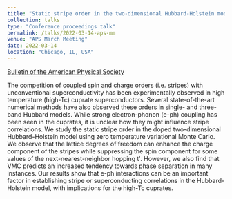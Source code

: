 ```yaml
---
title: "Static stripe order in the two-dimensional Hubbard-Holstein model"
collection: talks
type: "Conference proceedings talk"
permalink: /talks/2022-03-14-aps-mm
venue: "APS March Meeting"
date: 2022-03-14
location: "Chicago, IL, USA"
---
```

[Bulletin of the American Physical Society](https://meetings.aps.org/Meeting/MAR22/Session/A64.7)

The competition of coupled spin and charge orders (i.e. stripes) with unconventional superconductivity has been experimentally observed in high temperature (high-Tc) cuprate superconductors. Several state-of-the-art numerical methods have also observed these orders in single- and three-band Hubbard models. While strong electron-phonon (e-ph) coupling has been seen in the cuprates, it is unclear how they might influence stripe correlations. We study the static stripe order in the doped two-dimensional Hubbard-Holstein model using zero temperature variational Monte Carlo. We observe that the lattice degrees of freedom can enhance the charge component of the stripes while suppressing the spin component for some values of the next-nearest-neighbor hopping t′. However, we also find that VMC predicts an increased tendency towards phase separation in many instances. Our results show that e-ph interactions can be an important factor in establishing stripe or superconducting correlations in the Hubbard-Holstein model, with implications for the high-Tc cuprates. 
